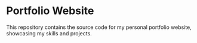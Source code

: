 # Portfolio Website
This repository contains the source code for my personal portfolio website, showcasing my skills and projects.
